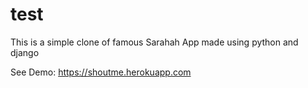 # test
This is a simple clone of famous Sarahah App made using python and django

See Demo: https://shoutme.herokuapp.com
